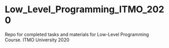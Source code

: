 # Low_Level_Programming_ITMO_2020
Repo for completed tasks and materials for Low-Level Programming Course. ITMO University 2020
